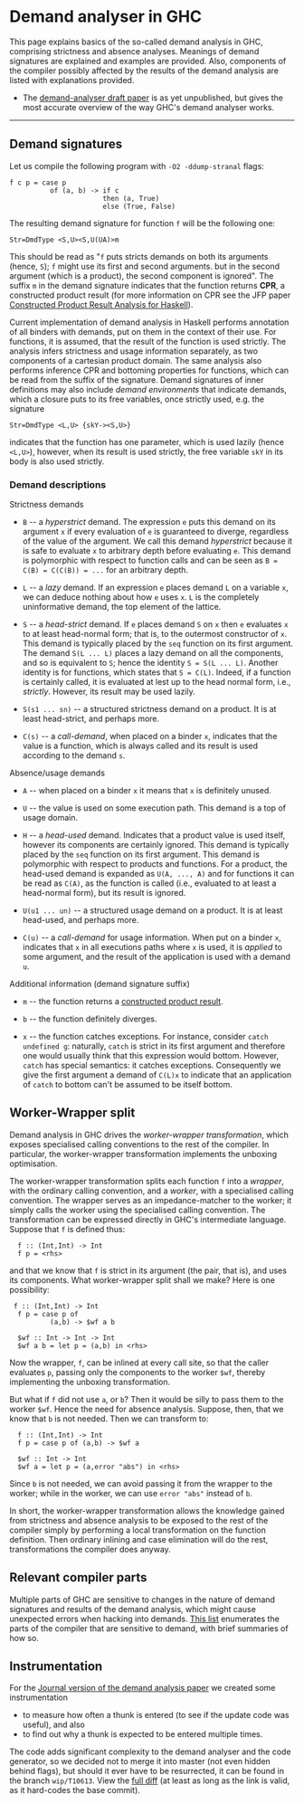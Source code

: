 


# Demand analyser in GHC



This page explains basics of the so-called demand analysis in GHC, comprising strictness and absence analyses. Meanings of demand signatures are explained and examples are provided. Also, components of the compiler possibly affected by the results of the demand analysis are listed with explanations provided. 


- The [
  demand-analyser draft paper](https://www.microsoft.com/en-us/research/wp-content/uploads/2017/03/demand-jfp-draft.pdf) is as yet unpublished, but gives the most accurate overview of the way GHC's demand analyser works.

---


## Demand signatures



Let us compile the following program with `-O2 -ddump-stranal` flags:


```wiki
f c p = case p 
          of (a, b) -> if c 
                       then (a, True) 
                       else (True, False)
```


The resulting demand signature for function `f` will be the following one:


```wiki
Str=DmdType <S,U><S,U(UA)>m
```


This should be read as "`f` puts stricts demands on both its arguments (hence, `S`); `f` might use its first  and second arguments. but in the second argument (which is a product), the second component is ignored". The suffix `m` in the demand signature indicates that the function returns **CPR**, a constructed product result (for more information on CPR see the JFP paper [
Constructed Product Result Analysis for Haskell](http://research.microsoft.com/en-us/um/people/simonpj/Papers/cpr/index.htm)). 



Current implementation of demand analysis in Haskell performs annotation of all binders with demands, put on them in the context of their use. For functions, it is assumed, that the result of the function is used strictly. The analysis infers strictness and usage information separately, as two components of a cartesian product domain. The same analysis also performs inference CPR and bottoming properties for functions, which can be read from the suffix of the signature. Demand signatures of inner definitions may also include *demand environments* that indicate demands, which a closure puts to its free variables, once strictly used, e.g. the signature


```wiki
Str=DmdType <L,U> {skY-><S,U>}
```


indicates that the function has one parameter, which is used lazily (hence `<L,U>`), however, when its result is used strictly, the free variable `skY` in its body is also used strictly.


### Demand descriptions



Strictness demands


- `B` -- a *hyperstrict* demand. The expression `e` puts this demand on its argument `x` if every evaluation of `e` is guaranteed to diverge, regardless of the value of the argument. We call this demand *hyperstrict* because it is safe to evaluate `x` to arbitrary depth before evaluating `e`. This demand is polymorphic with respect to function calls and can be seen as `B = C(B) = C(C(B)) = ...` for an arbitrary depth.


  


- `L`  -- a *lazy* demand. If an expression `e` places demand `L` on a variable  `x`, we can deduce nothing about how `e` uses `x`. `L` is the completely uninformative demand, the top element of the lattice.

- `S` -- a *head-strict* demand.  If `e` places demand `S` on `x` then `e` evaluates `x` to at least head-normal form; that is, to the outermost constructor of `x`.  This demand is typically placed by the `seq` function on its first argument. The demand `S(L ... L)` places a lazy demand on all the components, and so is equivalent to `S`; hence the identity `S = S(L ... L)`. Another identity is for functions, which states that `S = C(L)`. Indeed, if a function is certainly called, it is evaluated at lest up to the head normal form, i.e., *strictly*. However, its result may be used lazily.

- `S(s1 ... sn)` -- a structured strictness demand on a product.  It is at least head-strict, and perhaps more.

- `C(s)`  -- a *call-demand*, when placed on a binder `x`, indicates that the value is a function, which is always called and its result is used according to the demand `s`. 


Absence/usage demands


- `A` -- when placed on a binder `x` it means that `x` is definitely unused.

- `U` -- the value is used on some execution path.  This demand is a top of usage domain.

- `H` -- a *head-used* demand. Indicates that a product value is used itself, however its components are certainly ignored. This demand is typically placed by the `seq` function on its first argument. This demand is polymorphic with respect to products and functions. For a product, the head-used demand is expanded as `U(A, ..., A)` and for functions it can be read as `C(A)`, as the function is called (i.e., evaluated to at least a head-normal form), but its result is ignored.

- `U(u1 ... un)` -- a structured usage demand on a product. It is at least head-used, and perhaps more.

- `C(u)` -- a *call-demand* for usage information. When put on a binder `x`, indicates that `x` in all executions paths where `x` is used, it is *applied* to some argument, and the result of the application is used with a demand `u`.


Additional information (demand signature suffix)


- `m` -- the function returns a [
  constructed product result](http://research.microsoft.com/en-us/um/people/simonpj/Papers/cpr/index.htm).

- `b` -- the function definitely diverges.

- `x` -- the function catches exceptions. For instance, consider `catch undefined g`: naturally, `catch` is strict in its first argument and therefore one would usually think that this expression would bottom. However, `catch` has special semantics: it catches exceptions. Consequently we give the first argument a demand of `C(L)x` to indicate that an application of `catch` to bottom can't be assumed to be itself bottom.

## Worker-Wrapper split



Demand analysis in GHC drives the *worker-wrapper transformation*,  which exposes specialised calling conventions  to the rest of the compiler.  In particular, the  worker-wrapper transformation implements the unboxing optimisation.



The worker-wrapper transformation splits each 
function `f` into a *wrapper*, with the
ordinary calling convention, and a *worker*, with a specialised
calling convention.  The wrapper serves as an impedance-matcher to the
worker; it simply calls the worker using the specialised calling convention.
The transformation can be expressed directly in GHC's intermediate language.
Suppose that `f` is defined thus:


```wiki
  f :: (Int,Int) -> Int
  f p = <rhs>
```


and that we know that `f` is strict in its argument (the pair, that is),
and uses its components.
What worker-wrapper split shall we make? Here is one
possibility:


```wiki
 f :: (Int,Int) -> Int
  f p = case p of
          (a,b) -> $wf a b

  $wf :: Int -> Int -> Int
  $wf a b = let p = (a,b) in <rhs>
```


Now the wrapper, `f`, can be inlined at every call site, so that
the caller evaluates `p`, passing only the components to the worker 
`$wf`, thereby implementing the unboxing transformation.



But what if `f` did not use `a`, or `b`?  Then it would be silly to
pass them to the worker `$wf`.  Hence the need for absence
analysis.  Suppose, then, that we know that `b` is not needed. Then
we can transform to:


```wiki
  f :: (Int,Int) -> Int
  f p = case p of (a,b) -> $wf a

  $wf :: Int -> Int
  $wf a = let p = (a,error "abs") in <rhs>
```


Since `b` is not needed, we can avoid passing it from the wrapper to
the worker; while in the worker, we can use `error "abs"` instead of
`b`.



In short, the worker-wrapper transformation allows the knowledge
gained from strictness and absence analysis to be exposed to the rest
of the compiler simply by performing a local transformation on the
function definition.  Then ordinary inlining and case elimination will
do the rest, transformations the compiler does anyway.


## Relevant compiler parts



Multiple parts of GHC are sensitive to changes in the nature of demand signatures and results of the demand analysis, which might cause unexpected errors when hacking into demands. [This list](commentary/compiler/demand/relevant-parts) enumerates the parts of the compiler that are sensitive to demand, with brief summaries of how so.


## Instrumentation



For the [
Journal version of the demand analysis paper](https://www.microsoft.com/en-us/research/wp-content/uploads/2017/03/demand-jfp-draft.pdf) we created some instrumentation


- to measure how often a thunk is entered (to see if the update code was useful), and also
- to find out why a thunk is expected to be entered multiple times.


The code adds significant complexity to the demand analyser and the code generator, so we decided not to merge it into master (not even hidden behind flags), but should it ever have to be resurrected, it can be found in the branch `wip/T10613`. View the [
full diff](http://git.haskell.org/ghc.git/commitdiff/refs/heads/wip/T10613?hp=930a525a5906fdd65ab0c3e804085d5875517a20) (at least as long as the link is valid, as it hard-codes the base commit).



